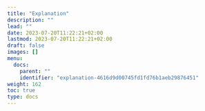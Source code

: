 ```yaml
---
title: "Explanation"
description: ""
lead: ""
date: 2023-07-20T11:22:21+02:00
lastmod: 2023-07-20T11:22:21+02:00
draft: false
images: []
menu:
  docs:
    parent: ""
    identifier: "explanation-4616d9d00745fd1fd76b1aeb29876451"
weight: 162
toc: true
type: docs
---
```

